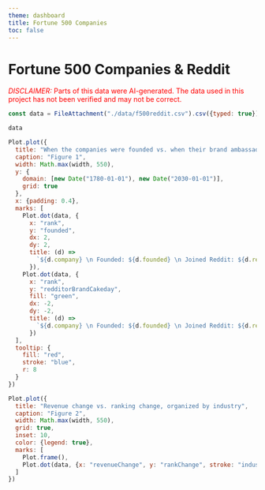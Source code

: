```yaml
---
theme: dashboard
title: Fortune 500 Companies
toc: false
---
```

<script src="https://d3js.org/d3.v4.js"></script>
      
# Fortune 500 Companies & Reddit
<span style="color: red;"><span style="text-transform: uppercase; font-style:italic">Disclaimer:</span> Parts of this data were AI-generated. The data used in this project has not been verified and may not be correct.</span>

```js
const data = FileAttachment("./data/f500reddit.csv").csv({typed: true});

```

```js
data
```

```js
Plot.plot({
  title: "When the companies were founded vs. when their brand ambassador's Reddit account was created",
  caption: "Figure 1",
  width: Math.max(width, 550),
  y: {
    domain: [new Date("1780-01-01"), new Date("2030-01-01")],
    grid: true
  },
  x: {padding: 0.4},
  marks: [
    Plot.dot(data, {
      x: "rank",
      y: "founded",
      dx: 2,
      dy: 2,
      title: (d) =>
        `${d.company} \n Founded: ${d.founded} \n Joined Reddit: ${d.redditorBrandCakeday}`
      }),
    Plot.dot(data, {
      x: "rank",
      y: "redditorBrandCakeday",
      fill: "green",
      dx: -2,
      dy: -2,
      title: (d) =>
        `${d.company} \n Founded: ${d.founded} \n Joined Reddit: ${d.redditorBrandCakeday}`
      })
  ],
  tooltip: {
    fill: "red",
    stroke: "blue",
    r: 8
  }
})
```

```js
Plot.plot({
  title: "Revenue change vs. ranking change, organized by industry",
  caption: "Figure 2",
  width: Math.max(width, 550),
  grid: true,
  inset: 10,
  color: {legend: true},
  marks: [
    Plot.frame(),
    Plot.dot(data, {x: "revenueChange", y: "rankChange", stroke: "industry"})
  ]
})
```

